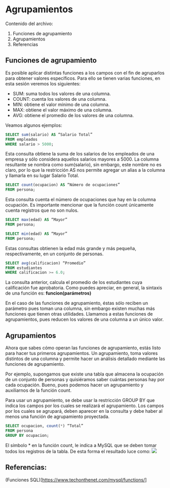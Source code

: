 # Agrupamientos
Contenido del archivo:
1. Funciones de agrupamiento
2. Agrupamientos
3. Referencias

## Funciones de agrupamiento
Es posible aplicar distintas funciones a los campos con el fin de agruparlos para obtener valores específicos. Para ello se tienen varias funciones, en esta sesión veremos los siguientes:

* SUM: suma todos los valores de una columna.
* COUNT: cuenta los valores de una columna.
* MIN: obtiene el valor mínimo de una columna.
* MAX: obtiene el valor máximo de una columna.
* AVG: obtiene el promedio de los valores de una columna.

Veamos algunos ejemplos:

```sql
SELECT sum(salario) AS “Salario Total”
FROM empleados
WHERE salario > 5000;
```

Esta consulta obtiene la suma de los salarios de los empleados de una empresa y sólo considera aquellos salarios mayores a 5000. La columna resultante se nombra como sum(salario), sin embargo, este nombre no es claro, por lo que la restricción AS nos permite agregar un alias a la columna y llamarla en su lugar Salario Total.

```sql
SELECT count(ocupacion) AS “Número de ocupaciones”
FROM persona;
```

Esta consulta cuenta el número de ocupaciones que hay en la columna ocupación. Es importante mencionar que la función count únicamente cuenta registros que no son nulos.

```sql
SELECT max(edad) AS “Mayor”
FROM persona;

SELECT min(edad) AS “Mayor”
FROM persona;
```
Estas consultas obtienen la edad más grande y más pequeña, respectivamente, en un conjunto de personas.

```sql
SELECT avg(calificacion) “Promedio”
FROM estudiantes
WHERE calificacion >= 6.0;
```

La consulta anterior, calcula el promedio de los estudiantes cuya calificación fue aprobatoria. Como puedes apreciar, en general, la sintaxis de una función es: **funcion(parámetros)**

En el caso de las funciones de agrupamiento, éstas sólo reciben un parámetro pues toman una columna, sin embargo existen muchas más funciones que tienen otras utilidades. Llamamos a estas funciones de agrupamientos, pues reducen los valores de una columna a un único valor.

## Agrupamientos
Ahora que sabes cómo operan las funciones de agrupamiento, estás listo para hacer tus primeros agrupamientos. Un agrupamiento, toma valores distintos de una columna y permite hacer un análisis detallado mediante las funciones de agrupamiento.

Por ejemplo, supongamos que existe una tabla que almacena la ocupación de un conjunto de personas y quisiéramos saber cuántas personas hay por cada ocupación. Bueno, pues podemos hacer un agrupamiento y auxiliarnos de la función count.

Para usar un agrupamiento, se debe usar la restricción GROUP BY que indica los campos por los cuales se realizará el agrupamiento. Los campos por los cuales se agrupará, deben aparecer en la consulta y debe haber al menos una función de agrupamiento proyectada.

```sql
SELECT ocupacion, count(*) “Total”
FROM persona
GROUP BY ocupacion;
```

El símbolo * en la función count, le indica a MySQL que se deben tomar todos los registros de la tabla. De esta forma el resultado luce como:
<img src="./img/02-agrupamientos.PNG">

## Referencias: 
(Funciones SQL)[https://www.techonthenet.com/mysql/functions/]
